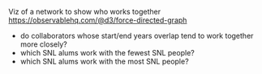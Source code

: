 Viz of a network to show who works together 
https://observablehq.com/@d3/force-directed-graph

- do collaborators whose start/end years overlap tend to work together more closely? 
- which SNL alums work with the fewest SNL people? 
- which SNL alums work with the most SNL people?